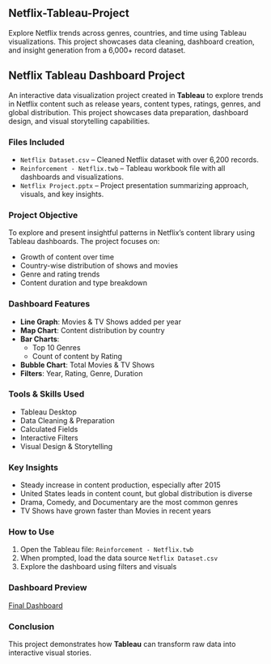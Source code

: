 ## Netflix-Tableau-Project
Explore Netflix trends across genres, countries, and time using Tableau visualizations. This project showcases data cleaning, dashboard creation, and insight generation from a 6,000+ record dataset.
## Netflix Tableau Dashboard Project

An interactive data visualization project created in **Tableau** to explore trends in Netflix content such as release years, content types, ratings, genres, and global distribution. This project showcases data preparation, dashboard design, and visual storytelling capabilities.

### Files Included

- `Netflix Dataset.csv` – Cleaned Netflix dataset with over 6,200 records.
- `Reinforcement - Netflix.twb` – Tableau workbook file with all dashboards and visualizations.
- `Netflix Project.pptx` – Project presentation summarizing approach, visuals, and key insights.

### Project Objective

To explore and present insightful patterns in Netflix’s content library using Tableau dashboards. The project focuses on:

- Growth of content over time
- Country-wise distribution of shows and movies
- Genre and rating trends
- Content duration and type breakdown

### Dashboard Features

- **Line Graph**: Movies & TV Shows added per year
- **Map Chart**: Content distribution by country
- **Bar Charts**:
  - Top 10 Genres
  - Count of content by Rating
- **Bubble Chart**: Total Movies & TV Shows
- **Filters**: Year, Rating, Genre, Duration

### Tools & Skills Used

- Tableau Desktop
- Data Cleaning & Preparation
- Calculated Fields
- Interactive Filters
- Visual Design & Storytelling

### Key Insights
- Steady increase in content production, especially after 2015  
- United States leads in content count, but global distribution is diverse  
- Drama, Comedy, and Documentary are the most common genres  
- TV Shows have grown faster than Movies in recent years

### How to Use

1. Open the Tableau file: `Reinforcement - Netflix.twb`
2. When prompted, load the data source `Netflix Dataset.csv`
3. Explore the dashboard using filters and visuals

### Dashboard Preview
<a href="https://github.com/prabinp242/Netflix-Tableau-Project/blob/main/Netflix%20Dashboard.jpg"> Final Dashboard<a/>
### Conclusion

This project demonstrates how **Tableau** can transform raw data into interactive visual stories.
